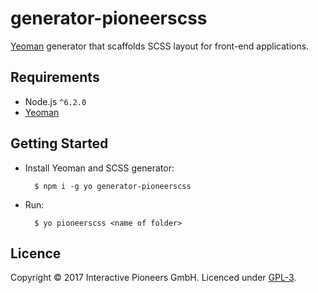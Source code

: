 # generator-pioneerscss

[Yeoman](http://yeoman.io) generator that scaffolds SCSS layout for front-end applications.

## Requirements

- Node.js `^6.2.0`
- [Yeoman](http://yeoman.io)

## Getting Started

- Install Yeoman and SCSS generator:

        $ npm i -g yo generator-pioneerscss

- Run:

        $ yo pioneerscss <name of folder>

## Licence

Copyright © 2017 Interactive Pioneers GmbH. Licenced under [GPL-3](LICENSE).
